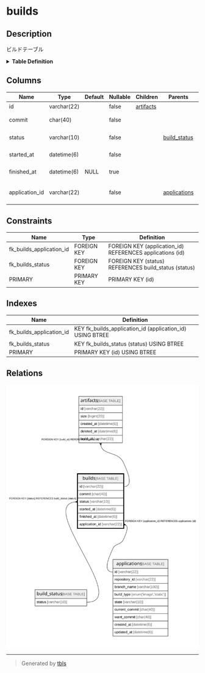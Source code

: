 # builds

## Description

ビルドテーブル

<details>
<summary><strong>Table Definition</strong></summary>

```sql
CREATE TABLE `builds` (
  `id` varchar(22) NOT NULL COMMENT 'ビルドID',
  `commit` char(40) NOT NULL COMMENT 'コミットハッシュ',
  `status` varchar(10) NOT NULL COMMENT 'ビルドの状態',
  `started_at` datetime(6) NOT NULL COMMENT 'ビルド開始日時',
  `finished_at` datetime(6) DEFAULT NULL COMMENT 'ビルド終了日時',
  `application_id` varchar(22) NOT NULL COMMENT 'アプリケーションID',
  PRIMARY KEY (`id`),
  KEY `fk_builds_status` (`status`),
  KEY `fk_builds_application_id` (`application_id`),
  CONSTRAINT `fk_builds_application_id` FOREIGN KEY (`application_id`) REFERENCES `applications` (`id`),
  CONSTRAINT `fk_builds_status` FOREIGN KEY (`status`) REFERENCES `build_status` (`status`)
) ENGINE=InnoDB DEFAULT CHARSET=utf8mb4 COLLATE=utf8mb4_general_ci COMMENT='ビルドテーブル'
```

</details>

## Columns

| Name | Type | Default | Nullable | Children | Parents | Comment |
| ---- | ---- | ------- | -------- | -------- | ------- | ------- |
| id | varchar(22) |  | false | [artifacts](artifacts.md) |  | ビルドID |
| commit | char(40) |  | false |  |  | コミットハッシュ |
| status | varchar(10) |  | false |  | [build_status](build_status.md) | ビルドの状態 |
| started_at | datetime(6) |  | false |  |  | ビルド開始日時 |
| finished_at | datetime(6) | NULL | true |  |  | ビルド終了日時 |
| application_id | varchar(22) |  | false |  | [applications](applications.md) | アプリケーションID |

## Constraints

| Name | Type | Definition |
| ---- | ---- | ---------- |
| fk_builds_application_id | FOREIGN KEY | FOREIGN KEY (application_id) REFERENCES applications (id) |
| fk_builds_status | FOREIGN KEY | FOREIGN KEY (status) REFERENCES build_status (status) |
| PRIMARY | PRIMARY KEY | PRIMARY KEY (id) |

## Indexes

| Name | Definition |
| ---- | ---------- |
| fk_builds_application_id | KEY fk_builds_application_id (application_id) USING BTREE |
| fk_builds_status | KEY fk_builds_status (status) USING BTREE |
| PRIMARY | PRIMARY KEY (id) USING BTREE |

## Relations

![er](builds.svg)

---

> Generated by [tbls](https://github.com/k1LoW/tbls)
